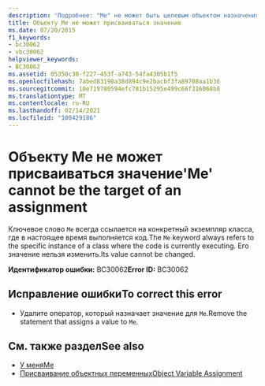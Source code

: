 ```yaml
---
description: 'Подробнее: "Me" не может быть целевым объектом назначения'
title: Объекту Me не может присваиваться значение
ms.date: 07/20/2015
f1_keywords:
- bc30062
- vbc30062
helpviewer_keywords:
- BC30062
ms.assetid: 05350c30-f227-453f-a743-54fa4305b1f5
ms.openlocfilehash: 7abed83190a38d894c9e2bacbf3fa89708aa1b36
ms.sourcegitcommit: 10e719780594efc781b15295e499c66f316068b8
ms.translationtype: MT
ms.contentlocale: ru-RU
ms.lasthandoff: 02/14/2021
ms.locfileid: "100429186"
---
```

# <a name="me-cannot-be-the-target-of-an-assignment"></a><span data-ttu-id="481bb-103">Объекту Me не может присваиваться значение</span><span class="sxs-lookup"><span data-stu-id="481bb-103">'Me' cannot be the target of an assignment</span></span>

<span data-ttu-id="481bb-104">Ключевое слово `Me` всегда ссылается на конкретный экземпляр класса, где в настоящее время выполняется код.</span><span class="sxs-lookup"><span data-stu-id="481bb-104">The `Me` keyword always refers to the specific instance of a class where the code is currently executing.</span></span> <span data-ttu-id="481bb-105">Его значение нельзя изменить.</span><span class="sxs-lookup"><span data-stu-id="481bb-105">Its value cannot be changed.</span></span>  
  
 <span data-ttu-id="481bb-106">**Идентификатор ошибки:** BC30062</span><span class="sxs-lookup"><span data-stu-id="481bb-106">**Error ID:** BC30062</span></span>  
  
## <a name="to-correct-this-error"></a><span data-ttu-id="481bb-107">Исправление ошибки</span><span class="sxs-lookup"><span data-stu-id="481bb-107">To correct this error</span></span>  
  
- <span data-ttu-id="481bb-108">Удалите оператор, который назначает значение для `Me`.</span><span class="sxs-lookup"><span data-stu-id="481bb-108">Remove the statement that assigns a value to `Me`.</span></span>  
  
## <a name="see-also"></a><span data-ttu-id="481bb-109">См. также раздел</span><span class="sxs-lookup"><span data-stu-id="481bb-109">See also</span></span>

- [<span data-ttu-id="481bb-110">У меня</span><span class="sxs-lookup"><span data-stu-id="481bb-110">Me</span></span>](../programming-guide/program-structure/me-my-mybase-and-myclass.md#me)
- [<span data-ttu-id="481bb-111">Присваивание объектных переменных</span><span class="sxs-lookup"><span data-stu-id="481bb-111">Object Variable Assignment</span></span>](../programming-guide/language-features/variables/object-variable-assignment.md)

